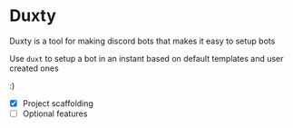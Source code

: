 # Duxty

Duxty is a tool for making discord bots that makes it easy to setup bots

Use `duxt` to setup a bot in an instant based on default templates and user created ones

:)
- [x]  Project scaffolding
- [ ]  Optional features